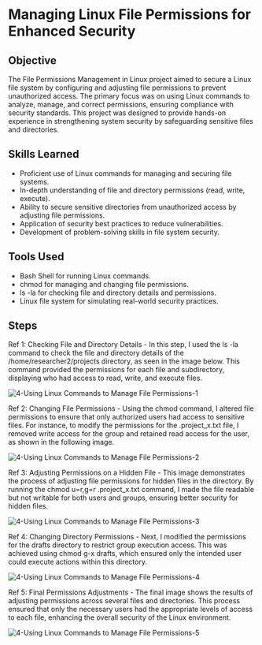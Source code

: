 # Managing Linux File Permissions for Enhanced Security

## Objective
The File Permissions Management in Linux project aimed to secure a Linux file system by configuring and adjusting file permissions to prevent unauthorized access. The primary focus was on using Linux commands to analyze, manage, and correct permissions, ensuring compliance with security standards. This project was designed to provide hands-on experience in strengthening system security by safeguarding sensitive files and directories.

## Skills Learned
- Proficient use of Linux commands for managing and securing file systems.
- In-depth understanding of file and directory permissions (read, write, execute).
- Ability to secure sensitive directories from unauthorized access by adjusting file permissions.
- Application of security best practices to reduce vulnerabilities.
- Development of problem-solving skills in file system security.

## Tools Used
- Bash Shell for running Linux commands.
- chmod for managing and changing file permissions.
- ls -la for checking file and directory details and permissions.
- Linux file system for simulating real-world security practices.

## Steps

Ref 1: Checking File and Directory Details - 
In this step, I used the ls -la command to check the file and directory details of the /home/researcher2/projects directory, as seen in the image below. This command provided the permissions for each file and subdirectory, displaying who had access to read, write, and execute files.

![4-Using Linux Commands to Manage File Permissions-1](https://github.com/user-attachments/assets/ee13f7d0-79ce-4c8e-a284-5733052be329)


Ref 2: Changing File Permissions - 
Using the chmod command, I altered file permissions to ensure that only authorized users had access to sensitive files. For instance, to modify the permissions for the .project_x.txt file, I removed write access for the group and retained read access for the user, as shown in the following image.

![4-Using Linux Commands to Manage File Permissions-2](https://github.com/user-attachments/assets/be4d5a5e-0aa3-4e38-95df-d1505b8b11fc)


Ref 3: Adjusting Permissions on a Hidden File - 
This image demonstrates the process of adjusting file permissions for hidden files in the directory. By running the chmod u=r,g=r .project_x.txt command, I made the file readable but not writable for both users and groups, ensuring better security for hidden files.

![4-Using Linux Commands to Manage File Permissions-3](https://github.com/user-attachments/assets/20cd6778-f0f8-4531-86f0-a3175c541a18)


Ref 4: Changing Directory Permissions - 
Next, I modified the permissions for the drafts directory to restrict group execution access. This was achieved using chmod g-x drafts, which ensured only the intended user could execute actions within this directory.

![4-Using Linux Commands to Manage File Permissions-4](https://github.com/user-attachments/assets/3c3f91d2-6927-45e2-9c41-a642156a5c0d)


Ref 5: Final Permissions Adjustments - 
The final image shows the results of adjusting permissions across several files and directories. This process ensured that only the necessary users had the appropriate levels of access to each file, enhancing the overall security of the Linux environment.

![4-Using Linux Commands to Manage File Permissions-5](https://github.com/user-attachments/assets/3cfe6106-b43e-4e11-ab11-b77ae0643147)


